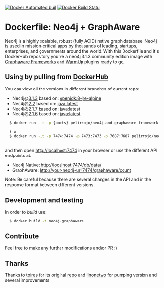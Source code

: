 [![Docker Automated buil](https://img.shields.io/docker/automated/jrottenberg/ffmpeg.svg)](https://hub.docker.com/r/pelirrojo/neo4j-and-graphaware-framework)
[![Docker Build Statu](https://img.shields.io/docker/build/pelirrojo/neo4j-and-graphaware-framework.svg)](https://hub.docker.com/r/pelirrojo/neo4j-and-graphaware-framework)

# Dockerfile: Neo4j + GraphAware

Neo4j is a highly scalable, robust (fully ACID) native graph database. Neo4j is used in mission-critical apps by thousands of leading, startups, enterprises, and governments around the world. With this Dockerfile and it's DockerHub repository you've a  neo4j 3.1.3 community edition image with [Graphaware Frameworks](https://github.com/graphaware/neo4j-framework) and [WarmUp](https://github.com/graphaware/neo4j-warmup) plugins ready to go.

## Using by pulling from [DockerHub](https://hub.docker.com/r/pelirrojo/neo4j-and-graphaware-framework)

You can view all the versions in different branches of current repo:

* Neo4j@[3.1.3](https://github.com/Pelirrojo/neo4j-and-graphaware-framework-dockerfile/blob/3.1.3/Dockerfile) based on: [openjdk:8-jre-alpine](https://hub.docker.com/r/library/openjdk/tags/8-jre-alpine/)
* Neo4j@[2.2](https://github.com/Pelirrojo/neo4j-and-graphaware-framework-dockerfile/blob/2.2/Dockerfile) based on: [java:latest](https://hub.docker.com/r/library/java/tags/latest/)
* Neo4j@[2.1.7](https://github.com/Pelirrojo/neo4j-and-graphaware-framework-dockerfile/blob/2.1.7/Dockerfile) based on: [java:latest](https://hub.docker.com/r/library/java/tags/latest/)
* Neo4j@[2.1.6](https://github.com/Pelirrojo/neo4j-and-graphaware-framework-dockerfile/blob/2.1.6/Dockerfile) based on: [java:latest](https://hub.docker.com/r/library/java/tags/latest/)

```bash
  $ docker run -it -p {ports} pelirrojo/neo4j-and-graphaware-framework:${version}
  
  i.e.
  $ docker run -it -p 7474:7474 -p 7473:7473 -p 7687:7687 pelirrojo/neo4j-and-graphaware-framework:3.1.3
  
```

and then open [http://localhost:7474](http://localhost:7474) in your browser or use the different API endpoints at:
* Neo4j Native: [http://localhost:7474/db/data/](http://localhost:7474/db/data/)
* GraphAware: [http://your-neo4j-url:7474/graphaware/count](http://your-neo4j-url:7474/graphaware/count)

Note:
Be careful because there are several changes in the API and in the response format between different versions.

## Development and testing

In order to *build* use:
```bash
  $ docker build -t neo4j-graphaware .
```

## Contribute

Feel free to make any further modifications and/or PR :)

## Thanks

Thanks to [tpires](https://github.com/tpires) for its original [repo](https://github.com/tpires/neo4j) and [linonetwo](https://github.com/linonetwo) for pumping version and several improvements 

